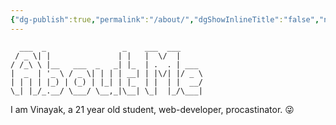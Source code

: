 ```yaml
---
{"dg-publish":true,"permalink":"/about/","dgShowInlineTitle":"false","noteIcon":"3"}
---
```


```
  ___  _                 _    ___  ___     
 / _ \| |               | |   |  \/  |     
/ /_\ \ |__   ___  _   _| |_  | .  . | ___ 
|  _  | '_ \ / _ \| | | | __| | |\/| |/ _ \
| | | | |_) | (_) | |_| | |_  | |  | |  __/
\_| |_/_.__/ \___/ \__,_|\__| \_|  |_/\___|
```
I am Vinayak, a 21 year old student, web-developer, procastinator. 😜
